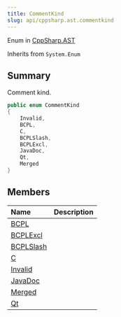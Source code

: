 ```yaml
---
title: CommentKind
slug: api/cppsharp.ast.commentkind
---
```

Enum in [CppSharp.AST](/api/cppsharp/ast)

Inherits from `System.Enum`

## Summary


Comment kind.


```csharp
public enum CommentKind
{
    Invalid,
    BCPL,
    C,
    BCPLSlash,
    BCPLExcl,
    JavaDoc,
    Qt,
    Merged
}
```

## Members

|Name|Description|
|:---|:---|
|[BCPL](/api/cppsharp/ast/commentkind/bcpl)||
|[BCPLExcl](/api/cppsharp/ast/commentkind/bcplexcl)||
|[BCPLSlash](/api/cppsharp/ast/commentkind/bcplslash)||
|[C](/api/cppsharp/ast/commentkind/c)||
|[Invalid](/api/cppsharp/ast/commentkind/invalid)||
|[JavaDoc](/api/cppsharp/ast/commentkind/javadoc)||
|[Merged](/api/cppsharp/ast/commentkind/merged)||
|[Qt](/api/cppsharp/ast/commentkind/qt)||

